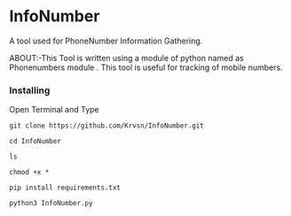 # InfoNumber
A tool used for PhoneNumber Information Gathering.


ABOUT:-This Tool is written using a module of python named as Phonenumbers module . This tool is useful for tracking of mobile numbers.

### Installing
Open Terminal and Type

```
git clone https://github.com/Krvsn/InfoNumber.git
```

```
cd InfoNumber
```
```
ls
```

```
chmod +x *
```

```
pip install requirements.txt
```

```
python3 InfoNumber.py
```

